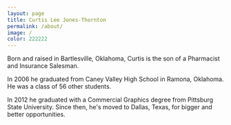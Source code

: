 ```yaml
---
layout: page
title: Curtis Lee Jones-Thornton
permalink: /about/
image: /
color: 222222
---
```


Born and raised in Bartlesville, Oklahoma, Curtis is the son of a Pharmacist and Insurance Salesman.

In 2006 he graduated from Caney Valley High School in Ramona, Oklahoma. He was a class of 56 other students.

In 2012 he graduated with a Commercial Graphics degree from Pittsburg State University. Since then, he's moved to Dallas, Texas, for bigger and better opportunities.
